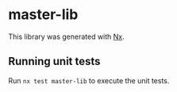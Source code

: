 # master-lib

This library was generated with [Nx](https://nx.dev).

## Running unit tests

Run `nx test master-lib` to execute the unit tests.
